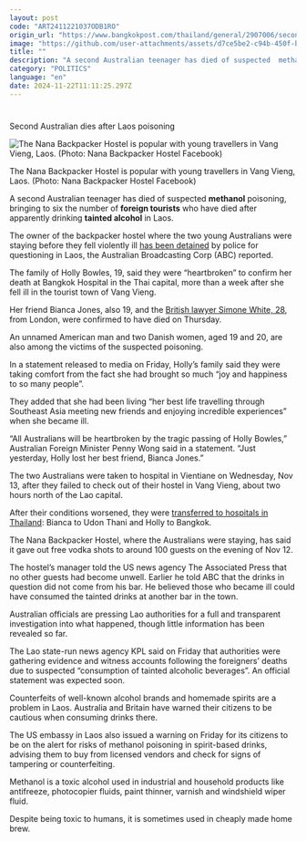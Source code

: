 ```yaml
---
layout: post
code: "ART2411221037ODB1RO"
origin_url: "https://www.bangkokpost.com/thailand/general/2907006/second-australian-dies-after-laos-poisoning"
image: "https://github.com/user-attachments/assets/d7ce5be2-c94b-450f-b9e1-22ab2cb53890"
title: ""
description: "A second Australian teenager has died of suspected  methanol  poisoning, bringing to six the number of  foreign tourists  who have died after apparently drinking  tainted alcohol  in Laos."
category: "POLITICS"
language: "en"
date: 2024-11-22T11:11:25.297Z
---
```


# 

Second Australian dies after Laos poisoning

![The Nana Backpacker Hostel is popular with young travellers in Vang Vieng, Laos. (Photo: Nana Backpacker Hostel Facebook)](https://github.com/user-attachments/assets/c1814009-a6f0-42fe-b698-8e83b164499c)

The Nana Backpacker Hostel is popular with young travellers in Vang Vieng, Laos. (Photo: Nana Backpacker Hostel Facebook)

A second Australian teenager has died of suspected **methanol** poisoning, bringing to six the number of **foreign tourists** who have died after apparently drinking **tainted alcohol** in Laos.

The owner of the backpacker hostel where the two young Australians were staying before they fell violently ill [has been detained](https://www.abc.net.au/news/2024-11-22/laos-nana-hostel-owner-detained-methanol-poisoning/104637204) by police for questioning in Laos, the Australian Broadcasting Corp (ABC) reported.

The family of Holly Bowles, 19, said they were “heartbroken” to confirm her death at Bangkok Hospital in the Thai capital, more than a week after she fell ill in the tourist town of Vang Vieng.

Her friend Bianca Jones, also 19, and the [British lawyer Simone White, 28](https://www.bangkokpost.com/world/2906767/british-woman-dies-in-suspected-methanol-poisoning-in-laos-taking-toll-to-five), from London, were confirmed to have died on Thursday.

An unnamed American man and two Danish women, aged 19 and 20, are also among the victims of the suspected poisoning.

In a statement released to media on Friday, Holly’s family said they were taking comfort from the fact she had brought so much “joy and happiness to so many people”.

They added that she had been living “her best life travelling through Southeast Asia meeting new friends and enjoying incredible experiences” when she became ill.

“All Australians will be heartbroken by the tragic passing of Holly Bowles,” Australian Foreign Minister Penny Wong said in a statement. “Just yesterday, Holly lost her best friend, Bianca Jones.”

The two Australians were taken to hospital in Vientiane on Wednesday, Nov 13, after they failed to check out of their hostel in Vang Vieng, about two hours north of the Lao capital.

After their conditions worsened, they were [transferred to hospitals in Thailand](https://www.bangkokpost.com/thailand/general/2904868/aussie-women-gravely-ill-from-tainted-booze-in-laos): Bianca to Udon Thani and Holly to Bangkok.

The Nana Backpacker Hostel, where the Australians were staying, has said it gave out free vodka shots to around 100 guests on the evening of Nov 12.

The hostel’s manager told the US news agency The Associated Press that no other guests had become unwell. Earlier he told ABC that the drinks in question did not come from his bar. He believed those who became ill could have consumed the tainted drinks at another bar in the town.

Australian officials are pressing Lao authorities for a full and transparent investigation into what happened, though little information has been revealed so far.

The Lao state-run news agency KPL said on Friday that authorities were gathering evidence and witness accounts following the foreigners’ deaths due to suspected “consumption of tainted alcoholic beverages”. An official statement was expected soon.

Counterfeits of well-known alcohol brands and homemade spirits are a problem in Laos. Australia and Britain have warned their citizens to be cautious when consuming drinks there.

The US embassy in Laos also issued a warning on Friday for its citizens to be on the alert for risks of methanol poisoning in spirit-based drinks, advising them to buy from licensed vendors and check for signs of tampering or counterfeiting.

Methanol is a toxic alcohol used in industrial and household products like antifreeze, photocopier fluids, paint thinner, varnish and windshield wiper fluid.

Despite being toxic to humans, it is sometimes used in cheaply made home brew.